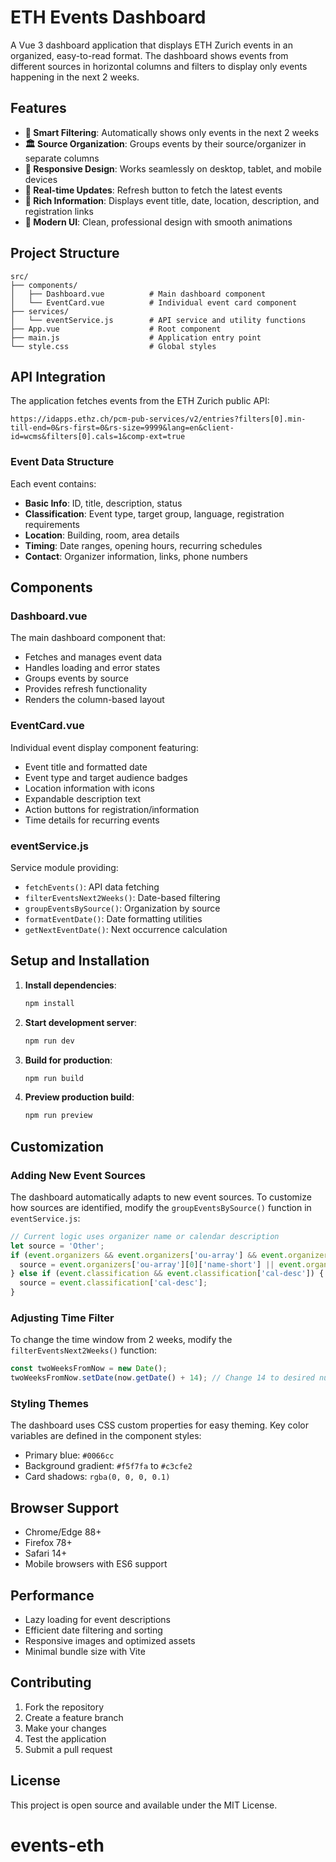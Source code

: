 # ETH Events Dashboard

A Vue 3 dashboard application that displays ETH Zurich events in an organized, easy-to-read format. The dashboard shows events from different sources in horizontal columns and filters to display only events happening in the next 2 weeks.

## Features

- **📅 Smart Filtering**: Automatically shows only events in the next 2 weeks
- **🏛️ Source Organization**: Groups events by their source/organizer in separate columns
- **📱 Responsive Design**: Works seamlessly on desktop, tablet, and mobile devices
- **🔄 Real-time Updates**: Refresh button to fetch the latest events
- **📝 Rich Information**: Displays event title, date, location, description, and registration links
- **🎨 Modern UI**: Clean, professional design with smooth animations

## Project Structure

```
src/
├── components/
│   ├── Dashboard.vue          # Main dashboard component
│   └── EventCard.vue          # Individual event card component
├── services/
│   └── eventService.js        # API service and utility functions
├── App.vue                    # Root component
├── main.js                    # Application entry point
└── style.css                  # Global styles
```

## API Integration

The application fetches events from the ETH Zurich public API:
```
https://idapps.ethz.ch/pcm-pub-services/v2/entries?filters[0].min-till-end=0&rs-first=0&rs-size=9999&lang=en&client-id=wcms&filters[0].cals=1&comp-ext=true
```

### Event Data Structure

Each event contains:
- **Basic Info**: ID, title, description, status
- **Classification**: Event type, target group, language, registration requirements
- **Location**: Building, room, area details
- **Timing**: Date ranges, opening hours, recurring schedules
- **Contact**: Organizer information, links, phone numbers

## Components

### Dashboard.vue
The main dashboard component that:
- Fetches and manages event data
- Handles loading and error states
- Groups events by source
- Provides refresh functionality
- Renders the column-based layout

### EventCard.vue
Individual event display component featuring:
- Event title and formatted date
- Event type and target audience badges
- Location information with icons
- Expandable description text
- Action buttons for registration/information
- Time details for recurring events

### eventService.js
Service module providing:
- `fetchEvents()`: API data fetching
- `filterEventsNext2Weeks()`: Date-based filtering
- `groupEventsBySource()`: Organization by source
- `formatEventDate()`: Date formatting utilities
- `getNextEventDate()`: Next occurrence calculation

## Setup and Installation

1. **Install dependencies**:
   ```bash
   npm install
   ```

2. **Start development server**:
   ```bash
   npm run dev
   ```

3. **Build for production**:
   ```bash
   npm run build
   ```

4. **Preview production build**:
   ```bash
   npm run preview
   ```

## Customization

### Adding New Event Sources

The dashboard automatically adapts to new event sources. To customize how sources are identified, modify the `groupEventsBySource()` function in `eventService.js`:

```javascript
// Current logic uses organizer name or calendar description
let source = 'Other';
if (event.organizers && event.organizers['ou-array'] && event.organizers['ou-array'].length > 0) {
  source = event.organizers['ou-array'][0]['name-short'] || event.organizers['ou-array'][0]['name'] || 'Other';
} else if (event.classification && event.classification['cal-desc']) {
  source = event.classification['cal-desc'];
}
```

### Adjusting Time Filter

To change the time window from 2 weeks, modify the `filterEventsNext2Weeks()` function:

```javascript
const twoWeeksFromNow = new Date();
twoWeeksFromNow.setDate(now.getDate() + 14); // Change 14 to desired number of days
```

### Styling Themes

The dashboard uses CSS custom properties for easy theming. Key color variables are defined in the component styles:

- Primary blue: `#0066cc`
- Background gradient: `#f5f7fa` to `#c3cfe2`
- Card shadows: `rgba(0, 0, 0, 0.1)`

## Browser Support

- Chrome/Edge 88+
- Firefox 78+
- Safari 14+
- Mobile browsers with ES6 support

## Performance

- Lazy loading for event descriptions
- Efficient date filtering and sorting
- Responsive images and optimized assets
- Minimal bundle size with Vite

## Contributing

1. Fork the repository
2. Create a feature branch
3. Make your changes
4. Test the application
5. Submit a pull request

## License

This project is open source and available under the MIT License.
# events-eth
